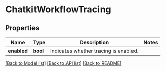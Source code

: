 # ChatkitWorkflowTracing

## Properties

Name | Type | Description | Notes
------------ | ------------- | ------------- | -------------
**enabled** | **bool** | Indicates whether tracing is enabled. | 

[[Back to Model list]](../README.md#documentation-for-models) [[Back to API list]](../README.md#documentation-for-api-endpoints) [[Back to README]](../README.md)


